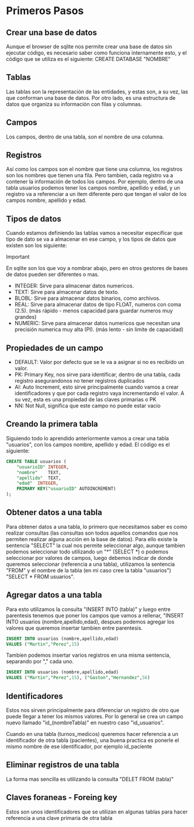 # Primeros Pasos

## Crear una base de datos

Aunque el browser de sqlite nos permite crear una base de datos sin ejecutar código, es necesario saber como funciona internamente esto, y el código que se utiliza es el siguiente: CREATE DATABASE "NOMBRE"

## Tablas

Las tablas son la representación de las entidades, y estas son, a su vez, las que conforman una base de datos. Por otro lado, es una estructura de datos que organiza su información con filas y columnas.

## Campos

Los campos, dentro de una tabla, son el nombre de una columna.

## Registros

Así como los campos son el nombre que tiene una columna, los registros son los nombres que tienen una fila. Pero tambien, cada registro va a contener la información de todos los campos. Por ejemplo, dentro de una tabla usuarios podemos tener los campos nombre, apellido y edad, y un registro va a referenciar a un item diferente pero que tengan el valor de los campos nombre, apellido y edad.

## Tipos de datos

Cuando estamos definiendo las tablas vamos a necesitar especificar que tipo de dato se va a almacenar en ese campo, y los tipos de datos que existen son los siguiente: 

> [!IMPORTANT]
> En sqlite son los que voy a nombrar abajo, pero en otros gestores de bases de datos pueden ser diferentes o mas.

* INTEGER: Sirve para almacenar datos numericos.
* TEXT: Sirve para almacenar datos de texto.
* BLOBL: Sirve para almacenar datos binarios, como archivos.
* REAL: Sirve para almacenar datos de tipo FLOAT, numeros con coma (2.5). (más rápido - menos capacidad para guardar numeros muy grandes)
* NUMERIC: Sirve para almacenar datos numericos que necesitan una precisión numerica muy alta (PI). (más lento - sin limite de capacidad)

## Propiedades de un campo

* DEFAULT: Valor por defecto que se le va a asignar si no es recibido un valor.
* PK: Primary Key, nos sirve para identificar, dentro de una tabla, cada registro asegurandonos no tener registros duplicados
* AI: Auto Increment, esto sirve principalmente cuando vamos a crear identificadores y que por cada registro vaya incrementando el valor. A su vez, esta es una propiedad de las claves primarias o PK
* NN: Not Null, significa que este campo no puede estar vacío

## Creando la primera tabla

Siguiendo todo lo aprendido anteriormente vamos a crear una tabla "usuarios", con los campos nombre, apellido y edad. El código es el siguiente:

```sql
CREATE TABLE usuarios (
	"usuarioID" INTEGER,
	"nombre"	TEXT,
	"apellido"	TEXT,
	"edad"	INTEGER,
	PRIMARY KEY("usuarioID" AUTOINCREMENT)
);
```

## Obtener datos a una tabla

Para obtener datos a una tabla, lo primero que necesitamos saber es como realizar consultas (las consultas son todos aquellos comandos que nos permiten realizar alguna acción en la base de datos). Para ello existe la sentencia "SELECT" la cual nos permite seleccionar algo, aunque tambien podemos seleccionar todo utilizando un "*" (SELECT *) o podemos seleccionar por valores de campos, luego debemos indicar de donde queremos seleccionar (referencia a una tabla), utilizamos la sentencia "FROM" y el nombre de la tabla (en mi caso cree la tabla "usuarios") "SELECT * FROM usuarios".

## Agregar datos a una tabla

Para esto utilizamos la consulta "INSERT INTO (tabla)" y luego entre parentesis tenemos que poner los campos que vamos a rellenar, "INSERT INTO usuarios (nombre,apellido,edad), despues podemos agregar los valores que queremos insertar tambien entre parentesis.

```sql
INSERT INTO usuarios (nombre,apellido,edad)
VALUES ("Martin","Perez",15)
```

Tambien podemos insertar varios registros en una misma sentencia, separando por "," cada uno.

```sql
INSERT INTO usuarios (nombre,apellido,edad)
VALUES ("Martin","Perez",15), ("Gaston","Hernandez",56)
```

## Identificadores

Estos nos sirven principalmente para diferenciar un registro de otro que puede llegar a tener los mismos valores. Por lo general se crea un campo nuevo llamado "id_(nombreTabla)" en nuestro caso "id_usuarios".

Cuando en una tabla (turnos_medicos) queremos hacer referencia a un identificador de otra tabla (pacientes), una buena practica es ponerle el mismo nombre de ese identificador, por ejemplo id_paciente

## Eliminar registros de una tabla

La forma mas sencilla es utilizando la consulta "DELET FROM (tabla)"

## Claves foraneas - Foreing key

Estos son unos identificadores que se utilizan en algunas tablas para hacer referencia a una clave primaria de otra tabla